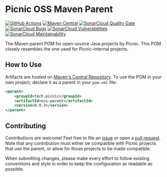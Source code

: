 # Picnic OSS Maven Parent

[![GitHub Actions][github-actions-build-badge]][github-actions-build-master]
[![Maven Central][maven-central-badge]][maven-central-browse]
[![SonarCloud Quality Gate][sonarcloud-badge-quality-gate]][sonarcloud-dashboard]
[![SonarCloud Bugs][sonarcloud-badge-bugs]][sonarcloud-measure-reliability]
[![SonarCloud Vulnerabilities][sonarcloud-badge-vulnerabilities]][sonarcloud-measure-security]
[![SonarCloud Maintainability][sonarcloud-badge-maintainability]][sonarcloud-measure-maintainability]

The Maven parent POM for open-source Java projects by Picnic. This POM closely
resembles the one used for Picnic-internal projects.

## How to Use

Artifacts are hosted on [Maven's Central Repository][maven-central-search]. To
use the POM in your own project, declare it as a parent in your `pom.xml` file:

```xml
<parent>
    <groupId>tech.picnic</groupId>
    <artifactId>oss-parent</artifactId>
    <version>0.0.3</version>
</parent>
```

## Contributing

Contributions are welcome! Feel free to file an [issue][new-issue] or open a
[pull request][new-pr]. Note that any contribution must either be compatible
with Picnic projects that use the parent, or allow for those projects to be
made compatible.

When submitting changes, please make every effort to follow existing
conventions and style in order to keep the configuration as readable as
possible.

[github-actions-build-badge]: https://github.com/PicnicSupermarket/oss-parent/actions/workflows/build.yaml/badge.svg
[github-actions-build-master]: https://github.com/PicnicSupermarket/oss-parent/actions/workflows/build.yaml?query=branch%3Amaster
[maven-central-badge]: https://img.shields.io/maven-central/v/tech.picnic/oss-parent.svg
[maven-central-browse]: https://repo1.maven.org/maven2/tech/picnic/oss-parent/
[maven-central-search]: https://search.maven.org
[new-issue]: https://github.com/PicnicSupermarket/oss-parent/issues/new
[new-pr]: https://github.com/PicnicSupermarket/oss-parent/compare
[sonarcloud-badge-bugs]: https://sonarcloud.io/api/project_badges/measure?project=tech.picnic%3Aoss-parent&metric=bugs
[sonarcloud-badge-maintainability]: https://sonarcloud.io/api/project_badges/measure?project=tech.picnic%3Aoss-parent&metric=sqale_rating
[sonarcloud-badge-quality-gate]: https://sonarcloud.io/api/project_badges/measure?project=tech.picnic%3Aoss-parent&metric=alert_status
[sonarcloud-badge-vulnerabilities]: https://sonarcloud.io/api/project_badges/measure?project=tech.picnic%3Aoss-parent&metric=vulnerabilities
[sonarcloud-dashboard]: https://sonarcloud.io/dashboard?id=tech.picnic%3Aoss-parent
[sonarcloud-measure-reliability]: https://sonarcloud.io/component_measures?id=tech.picnic%3Aoss-parent&metric=Reliability
[sonarcloud-measure-security]: https://sonarcloud.io/component_measures?id=tech.picnic%3Aoss-parent&metric=Security
[sonarcloud-measure-maintainability]: https://sonarcloud.io/component_measures?id=tech.picnic%3Aoss-parent&metric=Maintainability
